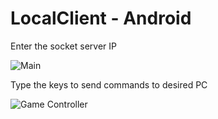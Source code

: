 # LocalClient - Android
 
Enter the socket server IP

![Main](readmeImages/main.png=200px)

Type the keys to send commands to desired PC

![Game Controller](readmeImages/gameController.png=200px)
